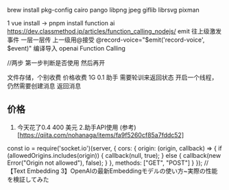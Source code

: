 brew install pkg-config cairo pango libpng jpeg giflib librsvg pixman


1 vue install -> pnpm install
function ai
https://dev.classmethod.jp/articles/function_calling_nodejs/
emit 往上级激发事件 一层一层传 上一级用@接受
	@record-voice="$emit('record-voice', $event)"
    编译导入
 openai
 Function Calling

 //两步 第一步判断是否使用 然后再开

文件存储，个别收费
 价格收费
 1G 0.1 
 助手 需要轮训来返回状态
 开启一个线程，仍然需要创建消息 返回消息

## 价格
1. 今天花了0.4 400 美元
2.助手API使用  (参考)[https://qiita.com/nohanaga/items/fa9f5260cf85a7fddc52] 


const io = require('socket.io')(server, {
  cors: {
    origin: (origin, callback) => {
      if (allowedOrigins.includes(origin)) {
        callback(null, true);
      } else {
        callback(new Error("Origin not allowed"), false);
      }
    },
    methods: ["GET", "POST"]
  }
});
//【Text Embedding 3】OpenAIの最新Embeddingモデルの使い方~実際の性能を検証してみた